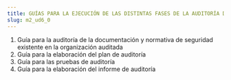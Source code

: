 ```yaml
---
title: GUÍAS PARA LA EJECUCIÓN DE LAS DISTINTAS FASES DE LA AUDITORÍA DE SISTEMAS DE INFORMACIÓN
slug: m2_ud6_0
---
```


1. Guía para la auditoría de la documentación y normativa de seguridad existente en la organización auditada
2. Guía para la elaboración del plan de auditoría
3. Guía para las pruebas de auditoría
4. Guía para la elaboración del informe de auditoría